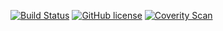 [![Build Status](https://travis-ci.org/sedran/moment4j.svg?branch=master)](https://travis-ci.org/sedran/moment4j)
[![GitHub license](https://img.shields.io/github/license/mashape/apistatus.svg?style=plastic)](https://github.com/sedran/moment4j/blob/master/LICENSE)
[![Coverity Scan](https://img.shields.io/coverity/scan/8366.svg)](https://scan.coverity.com/projects/sedran-moment4j)